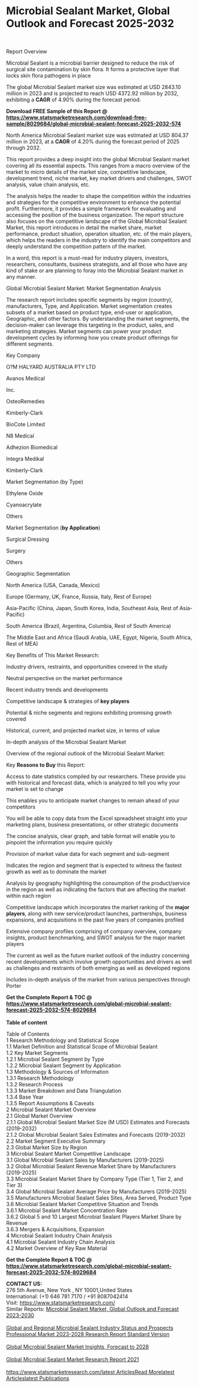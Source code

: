 <h1>Microbial Sealant Market, Global Outlook and Forecast 2025-2032</h1><br/><p>Report Overview</p><p>Microbial Sealant is a microbial barrier designed to reduce the risk of surgical site contamination by skin flora. It forms a protective layer that locks skin flora pathogens in place</p><p>The global Microbial Sealant market size was estimated at USD 2843.10 million in 2023 and is projected to reach USD 4372.92 million by 2032, exhibiting a <strong>CAGR</strong> of 4.90% during the forecast period.</p><p><strong>Download FREE Sample of this Report @ <a href="https://www.statsmarketresearch.com/download-free-sample/8029684/global-microbial-sealant-forecast-2025-2032-574">https://www.statsmarketresearch.com/download-free-sample/8029684/global-microbial-sealant-forecast-2025-2032-574</a></strong></p><p>North America Microbial Sealant market size was estimated at USD 804.37 million in 2023, at a <strong>CAGR</strong> of 4.20% during the forecast period of 2025 through 2032.</p><p>This report provides a deep insight into the global Microbial Sealant market covering all its essential aspects. This ranges from a macro overview of the market to micro details of the market size, competitive landscape, development trend, niche market, key market drivers and challenges, SWOT analysis, value chain analysis, etc.</p><p>The analysis helps the reader to shape the competition within the industries and strategies for the competitive environment to enhance the potential profit. Furthermore, it provides a simple framework for evaluating and accessing the position of the business organization. The report structure also focuses on the competitive landscape of the Global Microbial Sealant Market, this report introduces in detail the market share, market performance, product situation, operation situation, etc. of the main players, which helps the readers in the industry to identify the main competitors and deeply understand the competition pattern of the market.</p><p>In a word, this report is a must-read for industry players, investors, researchers, consultants, business strategists, and all those who have any kind of stake or are planning to foray into the Microbial Sealant market in any manner.</p><p>Global Microbial Sealant Market: Market Segmentation Analysis</p><p>The research report includes specific segments by region (country), manufacturers, Type, and Application. Market segmentation creates subsets of a market based on product type, end-user or application, Geographic, and other factors. By understanding the market segments, the decision-maker can leverage this targeting in the product, sales, and marketing strategies. Market segments can power your product development cycles by informing how you create product offerings for different segments.</p><p>Key Company</p><p>O?M HALYARD AUSTRALIA PTY LTD</p><p>Avanos Medical</p><p>Inc.</p><p>OsteoRemedies</p><p>Kimberly-Clark</p><p>BioCote Limited</p><p>N8 Medical</p><p>Adhezion Biomedical</p><p>Integra Medikal</p><p>Kimberly-Clark</p><p>Market Segmentation (by Type)</p><p>Ethylene Oxide</p><p>Cyanoacrylate</p><p>Others</p><p>Market Segmentation (<strong>by Application</strong>)</p><p>Surgical Dressing</p><p>Surgery</p><p>Others</p><p>Geographic Segmentation</p><p>North America (USA, Canada, Mexico)</p><p>Europe (Germany, UK, France, Russia, Italy, Rest of Europe)</p><p>Asia-Pacific (China, Japan, South Korea, India, Southeast Asia, Rest of Asia-Pacific)</p><p>South America (Brazil, Argentina, Columbia, Rest of South America)</p><p>The Middle East and Africa (Saudi Arabia, UAE, Egypt, Nigeria, South Africa, Rest of MEA)</p><p>Key Benefits of This Market Research:</p><p>Industry drivers, restraints, and opportunities covered in the study</p><p>Neutral perspective on the market performance</p><p>Recent industry trends and developments</p><p>Competitive landscape & strategies of <strong>key players</strong></p><p>Potential & niche segments and regions exhibiting promising growth covered</p><p>Historical, current, and projected market size, in terms of value</p><p>In-depth analysis of the Microbial Sealant Market</p><p>Overview of the regional outlook of the Microbial Sealant Market:</p><p>Key <strong>Reasons to Buy</strong> this Report:</p><p>Access to date statistics compiled by our researchers. These provide you with historical and forecast data, which is analyzed to tell you why your market is set to change</p><p>This enables you to anticipate market changes to remain ahead of your competitors</p><p>You will be able to copy data from the Excel spreadsheet straight into your marketing plans, business presentations, or other strategic documents</p><p>The concise analysis, clear graph, and table format will enable you to pinpoint the information you require quickly</p><p>Provision of market value data for each segment and sub-segment</p><p>Indicates the region and segment that is expected to witness the fastest growth as well as to dominate the market</p><p>Analysis by geography highlighting the consumption of the product/service in the region as well as indicating the factors that are affecting the market within each region</p><p>Competitive landscape which incorporates the market ranking of the <strong>major players</strong>, along with new service/product launches, partnerships, business expansions, and acquisitions in the past five years of companies profiled</p><p>Extensive company profiles comprising of company overview, company insights, product benchmarking, and SWOT analysis for the major market players</p><p>The current as well as the future market outlook of the industry concerning recent developments which involve growth opportunities and drivers as well as challenges and restraints of both emerging as well as developed regions</p><p>Includes in-depth analysis of the market from various perspectives through Porter</p><div><b>Get the Complete Report & TOC @ <a href="https://www.statsmarketresearch.com/global-microbial-sealant-forecast-2025-2032-574-8029684">https://www.statsmarketresearch.com/global-microbial-sealant-forecast-2025-2032-574-8029684</a></b></div><br><b>Table of content</b><p>Table of Contents<br />1 Research Methodology and Statistical Scope<br />1.1 Market Definition and Statistical Scope of Microbial Sealant<br />1.2 Key Market Segments<br />1.2.1 Microbial Sealant Segment by Type<br />1.2.2 Microbial Sealant Segment by Application<br />1.3 Methodology & Sources of Information<br />1.3.1 Research Methodology<br />1.3.2 Research Process<br />1.3.3 Market Breakdown and Data Triangulation<br />1.3.4 Base Year<br />1.3.5 Report Assumptions & Caveats<br />2 Microbial Sealant Market Overview<br />2.1 Global Market Overview<br />2.1.1 Global Microbial Sealant Market Size (M USD) Estimates and Forecasts (2019-2032)<br />2.1.2 Global Microbial Sealant Sales Estimates and Forecasts (2019-2032)<br />2.2 Market Segment Executive Summary<br />2.3 Global Market Size by Region<br />3 Microbial Sealant Market Competitive Landscape<br />3.1 Global Microbial Sealant Sales by Manufacturers (2019-2025)<br />3.2 Global Microbial Sealant Revenue Market Share by Manufacturers (2019-2025)<br />3.3 Microbial Sealant Market Share by Company Type (Tier 1, Tier 2, and Tier 3)<br />3.4 Global Microbial Sealant Average Price by Manufacturers (2019-2025)<br />3.5 Manufacturers Microbial Sealant Sales Sites, Area Served, Product Type<br />3.6 Microbial Sealant Market Competitive Situation and Trends<br />3.6.1 Microbial Sealant Market Concentration Rate<br />3.6.2 Global 5 and 10 Largest Microbial Sealant Players Market Share by Revenue<br />3.6.3 Mergers & Acquisitions, Expansion<br />4 Microbial Sealant Industry Chain Analysis<br />4.1 Microbial Sealant Industry Chain Analysis<br />4.2 Market Overview of Key Raw Material<br><div><b>Get the Complete Report & TOC @ <a href="https://www.statsmarketresearch.com/global-microbial-sealant-forecast-2025-2032-574-8029684">https://www.statsmarketresearch.com/global-microbial-sealant-forecast-2025-2032-574-8029684</a></b></div></p> <b>CONTACT US:</b><br>276 5th Avenue, New York , NY 10001,United States<br>International: (+1) 646 781 7170 / +91 8087042414<br>Visit: <a href="https://www.statsmarketresearch.com/">https://www.statsmarketresearch.com/</a><br>Similar Reports: <a href="https://www.statsmarketresearch.com/global-microbial-sealant-forecast-2025-2032-574-8029684">Microbial Sealant Market, Global Outlook and Forecast 2023-2030</a><br/><br/><a href="https://www.statsmarketresearch.com/global-microbial-sealant-forecast-2025-2032-574-8029684">Global and Regional Microbial Sealant Industry Status and Prospects Professional Market 2023-2028 Research Report Standard Version</a><br/><br/><a href="https://www.statsmarketresearch.com/global-microbial-sealant-forecast-2025-2032-574-8029684">Global Microbial Sealant Market Insights, Forecast to 2028</a><br/><br/><a href="https://www.statsmarketresearch.com/global-microbial-sealant-forecast-2025-2032-574-8029684">Global Microbial Sealant Market Research Report 2021</a><br/><br/><a href="https://gyeongbokgung.com">https://www.statsmarketresearch.com/</a><a href="https://hallyeomaritime.com">latest Articles</a><a href="https://jingwansa.com">Read More</a><a href=https://nguoiviet.jp/">latest Articles</a><a href="https://www.intelmarketresearch.com/">latest Publications</a>